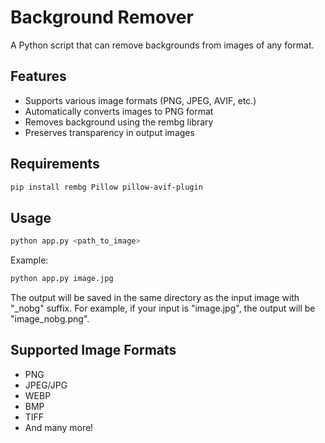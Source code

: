 # Background Remover

A Python script that can remove backgrounds from images of any format.

## Features
- Supports various image formats (PNG, JPEG, AVIF, etc.)
- Automatically converts images to PNG format
- Removes background using the rembg library
- Preserves transparency in output images

## Requirements
```bash
pip install rembg Pillow pillow-avif-plugin
```

## Usage
```bash
python app.py <path_to_image>
```

Example:
```bash
python app.py image.jpg
```

The output will be saved in the same directory as the input image with "_nobg" suffix.
For example, if your input is "image.jpg", the output will be "image_nobg.png".

## Supported Image Formats
- PNG
- JPEG/JPG
- WEBP
- BMP
- TIFF
- And many more!
